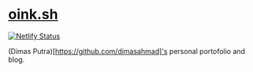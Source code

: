 # [oink.sh](https://oink.sh/)

[![Netlify Status](https://api.netlify.com/api/v1/badges/e90f99ce-7ba5-4a2e-bbd1-a23909003c7e/deploy-status)](https://app.netlify.com/sites/oinksh/deploys)

(Dimas Putra)[https://github.com/dimasahmad]'s personal portofolio and blog.
